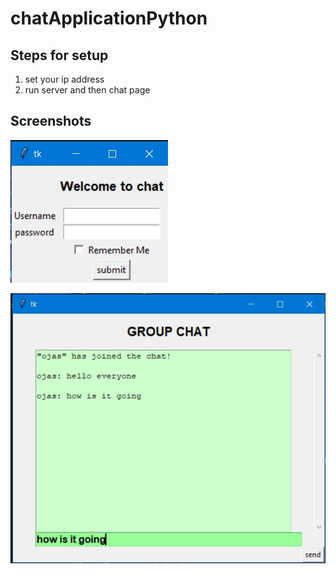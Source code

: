 # chatApplicationPython
## Steps for setup
1. set your ip address
2. run server and then chat page
## Screenshots
![plot](https://github.com/ojasjain24/chatApplicationPython/blob/master/Screenshot%202020-10-09%20142647.jpg)

![plot](https://github.com/ojasjain24/chatApplicationPython/blob/master/Screenshot%202020-10-09%20143121.jpg)
